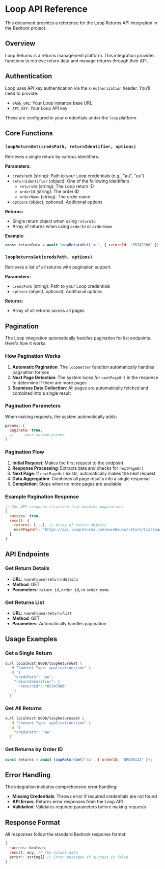 # Loop API Reference

This document provides a reference for the Loop Returns API integration in the Bedrock project.

## Overview

Loop Returns is a returns management platform. This integration provides functions to retrieve return data and manage returns through their API.

## Authentication

Loop uses API key authentication via the `X-Authorization` header. You'll need to provide:

- `BASE_URL`: Your Loop instance base URL
- `API_KEY`: Your Loop API key

These are configured in your credentials under the `loop` platform.

## Core Functions

### `loopReturnGet(credsPath, returnIdentifier, options)`

Retrieves a single return by various identifiers.

**Parameters:**
- `credsPath` (string): Path to your Loop credentials (e.g., "au", "us")
- `returnIdentifier` (object): One of the following identifiers:
  - `returnId` (string): The Loop return ID
  - `orderId` (string): The order ID
  - `orderName` (string): The order name
- `options` (object, optional): Additional options

**Returns:**
- Single return object when using `returnId`
- Array of returns when using `orderId` or `orderName`

**Example:**
```javascript
const returnData = await loopReturnGet('au', { returnId: '85747906' });
```

### `loopReturnsGet(credsPath, options)`

Retrieves a list of all returns with pagination support.

**Parameters:**
- `credsPath` (string): Path to your Loop credentials
- `options` (object, optional): Additional options

**Returns:**
- Array of all returns across all pages

## Pagination

The Loop integration automatically handles pagination for list endpoints. Here's how it works:

### How Pagination Works

1. **Automatic Pagination**: The `loopGetter` function automatically handles pagination for you
2. **Next Page Detection**: The system looks for `nextPageUrl` in the response to determine if there are more pages
3. **Seamless Data Collection**: All pages are automatically fetched and combined into a single result

### Pagination Parameters

When making requests, the system automatically adds:
```javascript
params: {
  paginate: true,
  // ... your custom params
}
```

### Pagination Flow

1. **Initial Request**: Makes the first request to the endpoint
2. **Response Processing**: Extracts data and checks for `nextPageUrl`
3. **Next Page**: If `nextPageUrl` exists, automatically makes the next request
4. **Data Aggregation**: Combines all page results into a single response
5. **Completion**: Stops when no more pages are available

### Example Pagination Response

```javascript
// The API response structure that enables pagination:
{
  success: true,
  result: {
    returns: [...], // Array of return objects
    nextPageUrl: "https://api.loopreturns.com/warehouse/return/list?page=2" // Next page URL
  }
}
```

## API Endpoints

### Get Return Details
- **URL**: `/warehouse/return/details`
- **Method**: GET
- **Parameters**: `return_id`, `order_id`, or `order_name`

### Get Returns List
- **URL**: `/warehouse/return/list`
- **Method**: GET
- **Parameters**: Automatically handles pagination

## Usage Examples

### Get a Single Return
```bash
curl localhost:8000/loopReturnGet \
  -H "Content-Type: application/json" \
  -d '{ 
    "credsPath": "au", 
    "returnIdentifier": { 
      "returnId": "85747906" 
    } 
  }'
```

### Get All Returns
```bash
curl localhost:8000/loopReturnsGet \
  -H "Content-Type: application/json" \
  -d '{ 
    "credsPath": "au" 
  }'
```

### Get Returns by Order ID
```javascript
const returns = await loopReturnGet('au', { orderId: 'ORDER123' });
```

## Error Handling

The integration includes comprehensive error handling:

- **Missing Credentials**: Throws error if required credentials are not found
- **API Errors**: Returns error responses from the Loop API
- **Validation**: Validates required parameters before making requests

## Response Format

All responses follow the standard Bedrock response format:

```javascript
{
  success: boolean,
  result: any, // The actual data
  error?: string[] // Error messages if success is false
}
```